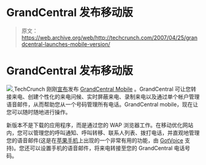 # GrandCentral 发布移动版

> 原文：<https://web.archive.org/web/http://techcrunch.com/2007/04/25/grandcentral-launches-mobile-version/>

# GrandCentral 发布移动版

[![](img/fff867610e7cfb063b395289622b2352.png) ](https://web.archive.org/web/20210306045720/http://grandcentral.com/mobile) TechCrunch 刚刚[宣布](https://web.archive.org/web/20210306045720/http://www.beta.techcrunch.com/2007/04/25/grandcentral-mobile-is-live/)发布 [GrandCentral Mobile](https://web.archive.org/web/20210306045720/http://grandcentral.com/mobile) 。GrandCentral 可让您转接来电、创建个性化的来电问候、实时屏蔽来电、录制来电以及通过单个帐户管理语音邮件，从而帮助您从一个号码管理所有电话。GrandCentral mobile，现在让您可以随时随地进行操作。

新版本不是下载的应用程序，而是通过您的 WAP 浏览器工作。在移动优化网站内，您可以管理您的呼叫通知、呼叫转移、联系人列表、拨打电话，并直观地管理您的语音邮件(这是在[苹果手机](https://web.archive.org/web/20210306045720/http://crunchgear.com/2007/01/10/apple-iphone-faq/)上出现的一个非常有用的功能，由 [GotVoice](https://web.archive.org/web/20210306045720/http://www.beta.techcrunch.com/2006/06/03/get-voicemail-in-your-email-inbox-gotvoice/) 支持)。您还可以设置手机的语音邮件，将来电转接至您的 GrandCentral 电话号码。